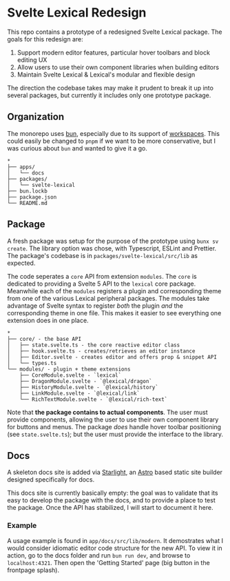 
# Svelte Lexical Redesign

This repo contains a prototype of a redesigned Svelte Lexical package. The goals for this redesign are:

1. Support modern editor features, particular hover toolbars and block editing UX
2. Allow users to use their own component libraries when building editors
3. Maintain Svelte Lexical & Lexical's modular and flexible design

The direction the codebase takes may make it prudent to break it up into several packages, but currently it includes only one prototype package.

## Organization

The monorepo uses [bun](https://bun.sh/), especially due to its support of [workspaces](https://bun.sh/docs/install/workspaces). This could easily be changed to `pnpm` if we want to be more conservative, but I was curious about `bun` and wanted to give it a go.

```
*
├── apps/
│   └── docs
├── packages/  
│   └── svelte-lexical
├── bun.lockb
├── package.json
└── README.md
```

## Package

A fresh package was setup for the purpose of the prototype using `bunx sv create`. The library option was chose, with Typescript, ESLint and Prettier. The package's codebase is in `packages/svelte-lexical/src/lib` as expected.

The code seperates a `core` API from extension `modules`. The `core` is dedicated to providing a Svelte 5 API to the `lexical` core package. Meanwhile each of the `modules` registers a plugin and corresponding theme from one of the various Lexical peripheral packages. The modules take advantage of Svelte syntax to register _both_ the plugin _and_ the corresponding theme in one file. This makes it easier to see everything one extension does in one place.

```
*
├── core/ - the base API
│   ├── state.svelte.ts - the core reactive editor class
│   ├── hook.svelte.ts - creates/retrieves an editor instance
│   ├── Editor.svelte - creates editor and offers prop & snippet API
│   └── types.ts
└── modules/ - plugin + theme extensions
    ├── CoreModule.svelte - `lexical`
    ├── DragonModule.svelte - `@lexical/dragon`
    ├── HistoryModule.svelte - `@lexical/history`
    ├── LinkModule.svelte - `@lexical/link`
    └── RichTextModule.svelte - `@lexical/rich-text`

```

Note that **the package contains to actual components**. The user must provide components, allowing the user to use their own component library for buttons and menus. The package *does* handle hover toolbar positioning (see `state.svelte.ts`); but the user must provide the interface to the library.

## Docs

A skeleton docs site is added via [Starlight](https://starlight.astro.build/), an [Astro](https://astro.build/) based static site builder designed specifically for docs.

This docs site is currently basically empty: the goal was to validate that its easy to develop the package with the docs, and to provide a place to test the package. Once the API has stabilized, I will start to document it here.

### Example

A usage example is found in `app/docs/src/lib/modern`. It demostrates what I would consider idiomatic editor code structure for the new API. To view it in action, go to the docs folder and run `bun run dev`, and browse to `localhost:4321`. Then open the 'Getting Started' page (big button in the frontpage splash).


